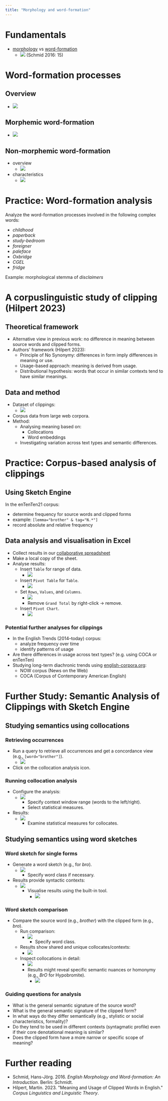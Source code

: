 ```yaml
---
title: "Morphology and word-formation"
---
```

# Fundamentals

- [morphology](morphology) vs [word-formation](word-formation)
    - ![](att/Schmid2016-morphology-vs-word-formation.png)
      (Schmid 2016: 15)

# Word-formation processes

## Overview

- ![](att/image_1683626111160_0.png)

## Morphemic word-formation

- ![](att/image_1683626164237_0.png)

## Non-morphemic word-formation

- overview
    - ![](att/image_1683626221693_0.png)
- characteristics
    - ![](att/image_1683626362589_0.png)

# Practice: Word-formation analysis

Analyze the word-formation processes involved in the following complex words:

- *childhood*
- *paperback*
- *study-bedroom*
- *foreigner*
- *paleface*
- *Oxbridge*
- *CGEL*
- *fridge*

Example: morphological stemma of *disclaimers*

<!-- ![](att/image_1715356109774_0.png) -->

# A corpuslinguistic study of clipping (Hilpert 2023)

## Theoretical framework

- Alternative view in previous work: no difference in meaning between source words and clipped forms.
- Authors' framework (Hilpert 2023):
    - Principle of No Synonymy: differences in form imply differences in meaning or use.
    - Usage-based approach: meaning is derived from usage.
    - Distributional hypothesis: words that occur in similar contexts tend to have similar meanings.

## Data and method

- Dataset of clippings:
    - ![](att/image_1683629476811_0.png)
- Corpus data from large web corpora.
- Method:
    - Analysing meaning based on:
        - Collocations
        - Word embeddings
    - Investigating variation across text types and semantic differences.

# Practice: Corpus-based analysis of clippings 

## Using Sketch Engine

In the enTenTen21 corpus:

- determine frequency for source words and clipped forms
- example: `[lemma="brother" & tag="N.*"]`
- record absolute and relative frequency

## Data analysis and visualisation in Excel

- Collect results in our [collaborative spreadsheet](https://1drv.ms/x/c/9a2ec97d593520f9/EUTCO_cFjKVEpeihXicUzVgBV1atwKkLYkR1IeWuof85bA)
- Make a local copy of the sheet.
- Analyse results:
    - Insert `Table` for range of data.
        - ![](att/image_1684234466654_0.png)
    - Insert `Pivot Table` for `Table`.
        - ![](att/image_1684234677459_0.png)
    - Set `Rows`, `Values`, and `Columns`.
        - ![](att/image_1684234987239_0.png)
        - Remove `Grand Total` by right-click → remove.
    - Insert `Pivot Chart`.
        - ![](att/image_1684235134140_0.png)

### Potential further analyses for clippings

- In the English Trends (2014–today) corpus:
    - analyze frequency over time
    - identify patterns of usage
- Are there differences in usage across text types? (e.g. using COCA or enTenTen)
- Studying long-term diachronic trends using [english-corpora.org](https://www.english-corpora.org):
    - NOW corpus (News on the Web)
    - COCA (Corpus of Contemporary American English)

# Further Study: Semantic Analysis of Clippings with Sketch Engine

## Studying semantics using collocations

### Retrieving occurrences

- Run a query to retrieve all occurrences and get a concordance view (e.g., `[word="brother"]`).
    - ![](att/image_1684831483384_0.png)
- Click on the collocation analysis icon.

### Running collocation analysis

- Configure the analysis:
    - ![](att/image_1684831570709_0.png)
        - Specify context window range (words to the left/right).
        - Select statistical measures.
- Results:
    - ![](att/image_1684832062090_0.png)
        - Examine statistical measures for collocates.

## Studying semantics using word sketches

### Word sketch for single forms

- Generate a word sketch (e.g., for *bro*).
    - ![](att/image_1684832324735_0.png)
        - Specify word class if necessary.
- Results provide syntactic contexts:
    - ![](att/image_1684832455653_0.png)
        - Visualise results using the built-in tool.
            - ![](att/image_1684832490497_0.png)

### Word sketch comparison

- Compare the source word (e.g., *brother*) with the clipped form (e.g., *bro*).
    - Run comparison:
        - ![](att/image_1684832624571_0.png)
            - Specify word class.
    - Results show shared and unique collocates/contexts:
        - ![](att/image_1684832735628_0.png)
    - Inspect collocations in detail:
        - ![](att/image_1684832852345_0.png)
        - Results might reveal specific semantic nuances or homonymy (e.g., *BrO* for Hypobromite).
            - ![](att/image_1684832984225_0.png)

### Guiding questions for analysis

- What is the general semantic signature of the source word?
- What is the general semantic signature of the clipped form?
- In what ways do they differ semantically (e.g., stylistic or social characteristics, formality)?
- Do they tend to be used in different contexts (syntagmatic profile) even if their core denotational meaning is similar?
- Does the clipped form have a more narrow or specific scope of meaning?

# Further reading

- Schmid, Hans-Jörg. 2016. *English Morphology and Word-formation: An Introduction*. Berlin: Schmidt.
- Hilpert, Martin. 2023. "Meaning and Usage of Clipped Words in English." *Corpus Linguistics and Linguistic Theory*.
